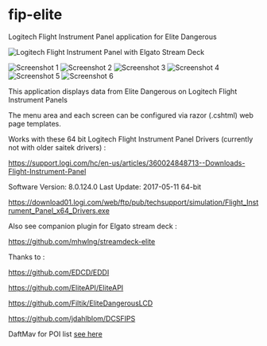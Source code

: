 # fip-elite
Logitech Flight Instrument Panel application for Elite Dangerous

![Logitech Flight Instrument Panel with Elgato Stream Deck](https://i.imgur.com/HTcbXx9.jpg)

![Screenshot 1](https://i.imgur.com/gmZVF4P.png)
![Screenshot 2](https://i.imgur.com/9xoj8d8.png)
![Screenshot 3](https://i.imgur.com/iJnHuOV.png)
![Screenshot 4](https://i.imgur.com/16pc2zo.png)
![Screenshot 5](https://i.imgur.com/z6gq2Ok.png)
![Screenshot 6](https://i.imgur.com/2u2T2CN.png)


This application displays data from Elite Dangerous on Logitech Flight Instrument Panels

The menu area and each screen can be configured via razor (.cshtml) web page templates.

Works with these 64 bit Logitech Flight Instrument Panel Drivers (currently not with older saitek drivers) :

https://support.logi.com/hc/en-us/articles/360024848713--Downloads-Flight-Instrument-Panel

Software Version: 8.0.124.0
Last Update: 2017-05-11
64-bit

https://download01.logi.com/web/ftp/pub/techsupport/simulation/Flight_Instrument_Panel_x64_Drivers.exe


Also see companion plugin for Elgato stream deck :

https://github.com/mhwlng/streamdeck-elite

Thanks to :

https://github.com/EDCD/EDDI

https://github.com/EliteAPI/EliteAPI

https://github.com/Filtik/EliteDangerousLCD

https://github.com/jdahlblom/DCSFIPS

DaftMav for POI list [see here](https://www.reddit.com/r/EliteDangerous/comments/9mfiug/edison_a_tool_which_helps_getting_to_planet/)
